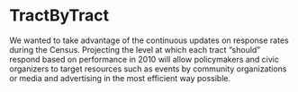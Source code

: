 # TractByTract
We wanted to take advantage of the continuous updates on response rates during the Census. Projecting the level at which each tract “should” respond based on performance in 2010 will allow policymakers and civic organizers to target resources such as events by community organizations or media and advertising in the most efficient way possible.
